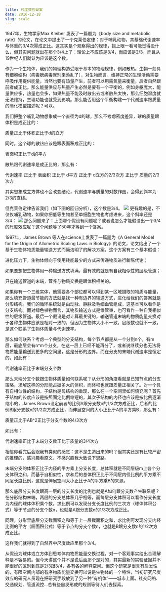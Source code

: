 ```yaml
---
title: 尺度效应疑案
date: 2016-12-18
slug: scale
---
```


1947年，生物学家Max Kleiber 发表了一篇题为《body size and metabolic rate》的论文，在论文中提出了一个克莱伯定律：对于哺乳动物，其基础代谢速率与体重的3/4次幂成正比。这其实是个观察得出的规律，搭上眼一看可能觉得没什么，但其实问题就出在那个3/4上了：理论上不应该是3/4，而应该是2/3，而且从19世纪人们就认为应该是这个数。

作为一个生物体，我们的物理构造受限于基本的物理规律，例如散热。生物一般具有细胞结构（病毒朊病毒就别来添乱了），对生物而言，维持正常的生理活动需要呼吸作用提供能量，当然也要有热量产生，前者可以用需氧量来衡量，后者自然跟前者成正比。那么能量供应与热量产生必然是要有一个平衡的，例如身躯庞大，能量供应多，热量也会多，如果热量不能及时散出去或者散热太快，那么细胞温度就无法维持，生理功能也就受到影响。那么能否用这个平衡构建一个代谢速率跟质量的简化模型描述呢？可以。

我们把整个哺乳动物想象成一个直径为d的球，那么不考虑密度差异，球的质量跟体积是成正比的：

质量正比于体积正比于d的立方

同时，这个球的散热应该是跟表面积成正比的：

表面积正比于d的平方

散热跟代谢速率是成正比的，那么有：

代谢速率 正比于 表面积 正比于 d平方 正比于 d立方的2/3次方 正比于 质量的2/3次方

其实想象成立方体也不会改变结论，代谢速率与质量的对数作图，会得到斜率为2/3的直线。

但克莱伯定律告诉我们（如下图的回归分析），这个数是3/4。
![](https://yufree.github.io/blogcn/figure/scale1.png)
更有趣的是，不仅仅哺乳动物，如果你把低等生物甚至单细胞生物也考虑进来，这个斜率还是3/4：
![](https://yufree.github.io/blogcn/figure/scale2.png)
那么问题来了：上面哪个假设有问题呢？或者说怎么才能假设出一个3/4的尺度效应呢？这个问题等了50年才等到一个答案。

1997年，James Brown 等人在science上发表了一篇题为《A General Model for the Origin of Allometric Scaling Laws in Biology》的论文，论文给出了一个基于生物体物质能量输送方式而简洁明了的解决方案，这个方案有三个基本假设：

进化压力下，生物体倾向于使用耗能最少的方式来传递物质进行新陈代谢；

如果要想把生物体用一种输送方式填满，最有效的就是有自我相似性的层级管道；

只在输送管道的末端，营养与物质交换是跟体积相关的。

如果你有一个三维实体，他需要各个部位都可以得到某一区域摄取的物质与能量，那么填充管道最节能的方法就是找一种有边界的输送方式，进化给我们的答案就是分形结构。我们的循环系统就是由动脉，静脉及毛细血管组成，这基本可以看作是分支结构。而对绿色植物而言，其物质输送方式是维管束，也可看作一种自我相似性的层级管道。最后一个假设是对计算最关键的，输送管道末端的物质能量交换对于各种生物体应该是相对一致的，但因为生物体大小不一致，层级数也就不一致，是这个联系了生物体质量与代谢速率。

那么如何联系？考虑一个典型的分支结构，每个节点都是从一个分到n个，有m层，最底层会有n^m个分支，在这一层上已经不能再分了，或者说继续分也无法将物质能量输送到更多的空间里，这是分形的边界。而在分支的末端代谢速率是恒定的，如此有：

代谢速率正比于末端分支个数

那么末端分支个数跟生物体质量如何联系呢？从分形的角度看就是已知节点的分支策略，求解这样的分形能占据多大的体积，而体积也就跟质量正相关了。对一个具有自相似性的结构，子结构是母结构的重现，那么在一个空间里如何填充呢？首先子结构的长度应该是按照固定比例缩短的，其次子结构的内径也应该是按比例逐渐缩小的，James Brown设定前者的比例A跟分支数n的1/3次方成正比，后者的比例B跟分支数n的1/2次方成正比，而伸展空间的大小正比于A的平方乘B，那么有：

质量正比于AB^2正比于分支个数的4/3次方

如此有：

代谢速率正比于末端分支数正比于质量的3/4次方

相信你看完后会跟我有类似的感觉：这不是生造出来的吗？但其实还是有比较严密的推理的，感兴趣看原文，不感兴趣我大致说下思路。

末端分支的体积正比于内径的平方乘上分支长度，总体积就是不同层级m上各个分支体积之和，而基于自相似性，求和后的总体积正比于不同层内径比例的平方乘不同层长度比例，这就是伸展空间大小正比于A的平方乘B的来源。

那么底层分支长度跟高一层的分支长度的比例也就是A如何跟分支数产生联系呢？在分形结构末端，两层的分支总体积几乎相等，而每层分支体积可以看作分支长度为内径的球体体积乘个数，求比例可以发现分支长度比例的三次方（球体体积公式）等于节点的分支个数n，也就是A跟分支数n的1/3次方成正比。

同理，分形里底层分支截面积之和等于上一层截面积之和，求比例可发现分支内经比例的平方（圆面积公式）等于节点的分支个数n，也就是B跟分支数n的1/2次方成正比。

这样我们就得到了自然界中尺度效应里那个3/4。

从假设为球体或立方体到思考体内物质能量交换过程，对一个客观事实给出合理解释是不容易的。但今天讲这个并不是说后面那个是对的，其实最新的实验证据并不能很好的区别到底是2/3跟3/4，各有各的解释空间。但这个研究是很具有启发性的，有限空间内部的有序物质能量交换可以说是生物体的一个特性，当初研究尺度效应的研究人员现在把研究手段放到了另一种“有机体”——城市上面。社交网络、交通规划、管道流控…总有些自发形成的规则等待人们去探索。
